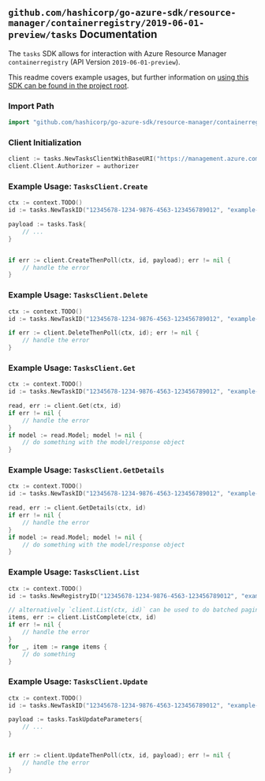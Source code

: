 
## `github.com/hashicorp/go-azure-sdk/resource-manager/containerregistry/2019-06-01-preview/tasks` Documentation

The `tasks` SDK allows for interaction with Azure Resource Manager `containerregistry` (API Version `2019-06-01-preview`).

This readme covers example usages, but further information on [using this SDK can be found in the project root](https://github.com/hashicorp/go-azure-sdk/tree/main/docs).

### Import Path

```go
import "github.com/hashicorp/go-azure-sdk/resource-manager/containerregistry/2019-06-01-preview/tasks"
```


### Client Initialization

```go
client := tasks.NewTasksClientWithBaseURI("https://management.azure.com")
client.Client.Authorizer = authorizer
```


### Example Usage: `TasksClient.Create`

```go
ctx := context.TODO()
id := tasks.NewTaskID("12345678-1234-9876-4563-123456789012", "example-resource-group", "registryValue", "taskValue")

payload := tasks.Task{
	// ...
}


if err := client.CreateThenPoll(ctx, id, payload); err != nil {
	// handle the error
}
```


### Example Usage: `TasksClient.Delete`

```go
ctx := context.TODO()
id := tasks.NewTaskID("12345678-1234-9876-4563-123456789012", "example-resource-group", "registryValue", "taskValue")

if err := client.DeleteThenPoll(ctx, id); err != nil {
	// handle the error
}
```


### Example Usage: `TasksClient.Get`

```go
ctx := context.TODO()
id := tasks.NewTaskID("12345678-1234-9876-4563-123456789012", "example-resource-group", "registryValue", "taskValue")

read, err := client.Get(ctx, id)
if err != nil {
	// handle the error
}
if model := read.Model; model != nil {
	// do something with the model/response object
}
```


### Example Usage: `TasksClient.GetDetails`

```go
ctx := context.TODO()
id := tasks.NewTaskID("12345678-1234-9876-4563-123456789012", "example-resource-group", "registryValue", "taskValue")

read, err := client.GetDetails(ctx, id)
if err != nil {
	// handle the error
}
if model := read.Model; model != nil {
	// do something with the model/response object
}
```


### Example Usage: `TasksClient.List`

```go
ctx := context.TODO()
id := tasks.NewRegistryID("12345678-1234-9876-4563-123456789012", "example-resource-group", "registryValue")

// alternatively `client.List(ctx, id)` can be used to do batched pagination
items, err := client.ListComplete(ctx, id)
if err != nil {
	// handle the error
}
for _, item := range items {
	// do something
}
```


### Example Usage: `TasksClient.Update`

```go
ctx := context.TODO()
id := tasks.NewTaskID("12345678-1234-9876-4563-123456789012", "example-resource-group", "registryValue", "taskValue")

payload := tasks.TaskUpdateParameters{
	// ...
}


if err := client.UpdateThenPoll(ctx, id, payload); err != nil {
	// handle the error
}
```
